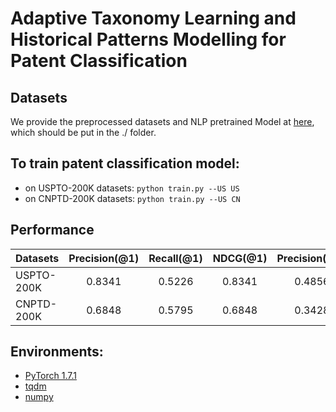 # Adaptive Taxonomy Learning and Historical Patterns Modelling for Patent Classification
## Datasets
We provide the preprocessed datasets and NLP pretrained Model at [here](https://drive.google.com/drive/folders/1WzhGAmG2woPJIiMenmcpG6iuopExwoG1?usp=sharing), which should be put in the ./ folder.

## To train patent classification model:
* on USPTO-200K datasets: ``python train.py --US US``
* on CNPTD-200K datasets: ``python train.py --US CN``

## Performance
| Datasets   | Precision(@1) | Recall(@1) | NDCG(@1) | Precision(@3) | Recall(@3) | NDCG(@3) | Precision(@5) | Recall(@5) | NDCG(@5) |
| ---------- | :-----------: | :--------: | :------: | :-----------: | :--------: | :------: | :-----------: | :--------: | :------: |
| USPTO-200K |    0.8341     |   0.5226   |  0.8341  |    0.4856     |   0.7794   |  0.8017  |    0.3342     |   0.8537   |  0.8255  |
| CNPTD-200K |    0.6848     |   0.5795   |  0.6848  |    0.3428     |   0.8084   |  0.7540  |    0.2257     |   0.8708   |  0.7814  |


## Environments:
* [PyTorch 1.7.1](https://pytorch.org/)
* [tqdm](https://github.com/tqdm/tqdm)
* [numpy](https://github.com/numpy/numpy)
